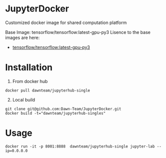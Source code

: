 # JupyterDocker
Customized docker image for shared computation platform

Base Image: tensorflow/tensorflow:latest-gpu-py3
Lisence to the base images are here:  
- [tensorflow/tensorflow:latest-gpu-py3](https://github.com/tensorflow/tensorflow/blob/master/tensorflow/tools/docker/README.md)
# Installation
1. From docker hub
```shell
docker pull dawnteam/jupyterhub-single
```

2. Local build
```shell
git clone git@github.com:Dawn-Team/JupyterDocker.git
docker build -t="dawnteam/jupyterhub-singles"
```


# Usage

```shell
docker run -it -p 8001:8888  dawnteam/jupyterhub-single jupyter-lab --ip=0.0.0.0
```
